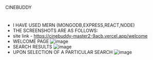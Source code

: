 ﻿CINEBUDDY
 
# 
- I HAVE USED MERN (MONGODB,EXPRESS,REACT,NODE)
- THE SCREENSHOTS ARE AS FOLLOWS:
- site link - https://cinebuddy-master2-9acb.vercel.app/welcome
- WELCOME PAGE ![image](https://github.com/Mohansundark/cinebuddy-master2/assets/73628401/1e30aeb2-179d-4f92-a174-4485ea47a3fc)
- SEARCH RESULTS ![image](https://github.com/Mohansundark/cinebuddy-master2/assets/73628401/6e283c92-1702-4138-983d-b98d64d11b7f)
- UPON SELECTION OF A PARTICULAR SEARCH ![image](https://github.com/Mohansundark/cinebuddy-master2/assets/73628401/46cad2ca-e5af-4dc3-aed2-d917aa5c5302)




